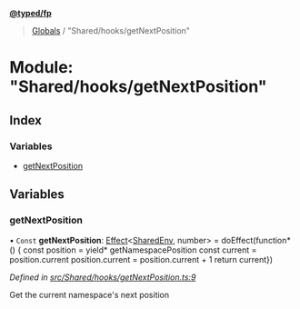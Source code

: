 **[@typed/fp](../README.md)**

> [Globals](../globals.md) / "Shared/hooks/getNextPosition"

# Module: "Shared/hooks/getNextPosition"

## Index

### Variables

* [getNextPosition](_shared_hooks_getnextposition_.md#getnextposition)

## Variables

### getNextPosition

• `Const` **getNextPosition**: [Effect](_effect_effect_.effect.md)\<[SharedEnv](../interfaces/_shared_core_services_sharedenv_.sharedenv.md), number> = doEffect(function* () { const position = yield* getNamespacePosition const current = position.current position.current = position.current + 1 return current})

*Defined in [src/Shared/hooks/getNextPosition.ts:9](https://github.com/TylorS/typed-fp/blob/f27ba3e/src/Shared/hooks/getNextPosition.ts#L9)*

Get the current namespace's next position
